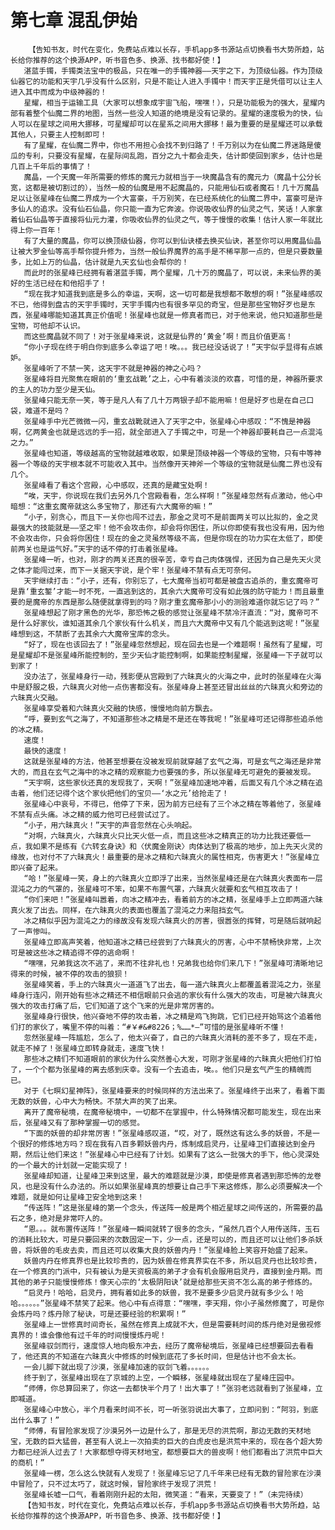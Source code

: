 # 第七章 混乱伊始
        【告知书友，时代在变化，免费站点难以长存，手机app多书源站点切换看书大势所趋，站长给你推荐的这个换源APP，听书音色多、换源、找书都好使！】
       湛蓝手镯，手镯类法宝中的极品，只在唯一的手镯神器——天宇之下，为顶级仙器。作为顶级仙器它的功能和天宇几乎没有什么区别，只是不能让人进入手镯中！而天宇正是凭借可以让主人进入其中而成为中级神器的！
       星耀，相当于运输工具（大家可以想象成宇宙飞船，嘿嘿！），只是功能极为的强大，星耀内部有着整个仙魔二界的地图，当然一些没人知道的绝境是没有记录的。星耀的速度极为的快，仙人可以在星球之间用大挪移，可星耀却可以在星系之间用大挪移！最为重要的是星耀还可以承载其他人，只要主人控制即可！
       有了星耀，在仙魔二界中，你也不用担心会找不到归路了！千万别以为在仙魔二界迷路是傻瓜的专利，只要没有星耀，在星际间乱跑，百分之九十都会走失，估计即使回到家乡，估计也是几百上千年后的事情了！
       魔晶，一个天魔一年所需要的修炼的魔元力就相当于一块魔晶含有的魔元力（魔晶十公分长宽，这都是被切割过的），当然一般的仙魔是用不起魔晶的，只能用仙石或者魔石！几十万魔晶足以让张星峰在仙魔二界成为一个大富豪，千万别笑，在已经系统化的仙魔二界中，富豪可是许多仙人的追求。没有仙石仙晶，你只能一直为它奔波。你说吸收仙界的仙灵之气，笑话！人家拿着仙石仙晶等于直接将仙元力灌，你吸收仙界的仙灵之气，等于慢慢的收集！估计人家一年就比得上你一百年！
       有了大量的魔晶，你可以换顶级仙器，你可以到仙诀楼去换买仙诀，甚至你可以用魔晶仙晶让被大罗金仙等高手帮你提升修为，当然一般仙界魔界的高手是不稀罕那一点的，但是只要数量多，比如上万的仙晶，估计就是九天玄仙也会帮你的！
       而此时的张星峰已经拥有着湛蓝手镯，两个星耀，几十万的魔晶了，可以说，未来仙界的美好的生活已经在和他招手了！
       “现在我才知道我到底是多么的幸运，天啊，这一切可都是我想都不敢想的啊！”张星峰感叹不已，他得到盘古的天宇手镯时，天宇手镯内也有很多罕见的奇宝，但是那些宝物好歹也是东西，张星峰哪能知道其真正价值呢！张星峰也就是一修真者而已，对于他来说，他只知道那些是宝物，可他却不认识。
       而这些魔晶就不同了！对于张星峰来说，这就是仙界的‘黄金’啊！而且价值更高！
       “你小子现在终于明白你到底多么幸运了吧！唉。。。我已经没话说了！”天宇似乎显得有点嫉妒。
       张星峰听了不禁一笑，这天宇不就是神器的神之心吗？
       张星峰将目光聚焦在眼前的‘重玄战靴’之上，心中有着淡淡的欢喜，可惜的是，神器所要求的主人的功力至少是天仙。
       张星峰只能无奈一笑，等于是凡人有了几十万两银子却不能用嘛！但是好歹也是在自己口袋，难道不是吗？
       张星峰手中光芒微微一闪，重玄战靴就进入了天宇之中，张星峰心中感叹：“不愧是神器啊，亿两黄金也就是远远的手一招，就全部进入了手镯之中，可是一个神器却要耗自己一点混沌之力。”
       张星峰也知道，等级越高的宝物就越难收取，如果是顶级神器一个等级的宝物，只有中等神器一个等级的天宇根本就不可能收入其中。当然像开天神斧一个等级的宝物就是仙魔二界也没有几个。
       张星峰看了看这个宫殿，心中感叹，还真的是藏宝处啊！
       “唉，天宇，你说现在我们去另外几个宫殿看看，怎么样啊！”张星峰忽然有点激动，他心中暗想：“这重玄魔帝就这么多宝物了，那还有六大魔帝的嘛！”
       “小子，别贪心，而且下一关你也闯不过去，那金之灵可不是前面两关可以比拟的，金之灵最强大的技能就是——坚之牢！他不会攻击你，却会将你困住，所以你即使有我也没有用，因为他不会攻击你，只会将你困住！现在的金之灵虽然等级不高，但是你现在的功力实在太低了，即使前两关也是运气好。”天宇的话不停的打击着张星峰。
       张星峰一听，也对，刚才的两关还真的很辛苦，幸亏自己肉体强悍，还因为自己是先天火灵之体才能闯过来，而下一关据天宇说，是个牢！张星峰不禁有点无可奈何。
       天宇继续打击：“小子，还有，你别忘了，七大魔帝当初可都是被盘古追杀的，重玄魔帝可是靠‘重玄錾’才能一时不死，一直逃到这的，其余六大魔帝可没有如此强的防守能力！而且最重要的是魔帝的东西是那么随便就拿得到的吗？刚才重玄魔帝那小小的测验难道你就忘记了吗？”
       张星峰想起了刚才黑色的光华，那恐怖之极的感觉让张星峰不禁冷汗直流：“对，魔帝可不是什么好家伙，谁知道其余几个家伙有什么机关，而且六大魔帝中又有几个能逃到这呢！”张星峰想到这，不禁断了去其余六大魔帝宝库的念头。
       “好了，现在也该回去了！”张星峰忽然想起，现在回去也是一个难题啊！虽然有了星耀，可是星耀却不是张星峰所能控制的，至少天仙才能控制啊，如果能控制星耀，张星峰一下子就可以到家了！
       没办法了，张星峰身行一动，残影便从宫殿到了六昧真火的火海之中，此时的张星峰在火海中是舒服之极，六昧真火对他一点伤害都没有。张星峰身上甚至还冒出丝丝的六昧真火和旁边的六昧真火交融。
       张星峰享受着和六昧真火交融的快感，慢慢地向前方飘去。
       “呼，要到玄气之海了，不知道那些冰之精是不是还在等我呢！”张星峰可还记得那些追杀他的冰之精。
       速度！
       最快的速度！
       这就是张星峰的方法，他甚至想要在没被发现前就穿越了玄气之海，可是玄气之海还是非常大的，而且在玄气之海中的冰之精的观察能力也要强的多，所以张星峰无可避免的要被发现。
       “天宇啊，这些家伙还真的发现我了，天啊！”张星峰加速地冲着，后面又有几个冰之精在追击着，他们还记得个这个家伙把他们的宝贝——‘水之元’给抢走了！
       张星峰心中哀号，不得已，他停了下来，因为前方已经有了三个冰之精在等着他了，张星峰不禁有点头痛。冰之精的威力他可已经尝试过了。
       “小子，用六昧真火！”天宇的声音忽然在心头响起。
       “对啊，六昧真火，六昧真火只比天火低一点，而且这些冰之精真正的功力比我还要低一点，我如果不是练有《六转玄身诀》和〈伏魔金刚诀〉肉体达到了极高的地步，加上先天火灵的缘故，也对付不了六昧真火！最重要的是冰之精和六昧真火的属性相克，伤害更大！”张星峰立即兴奋了起来。
       “哈！”张星峰一笑，身上的六昧真火立即浮了出来，当然张星峰还是在六昧真火表面布一层混沌之力的气罩的，张星峰可不笨，如果不布置气罩，六昧真火就要和玄气相互攻击了！
       “你们来吧！”张星峰叫嚣着，向冰之精冲去，看着前方的冰之精，张星峰手上立即两道六昧真火发了出去。同样，在六昧真火的表面也覆盖了混沌之力来阻挡玄气。
       冰之精似乎因为混沌之力的缘故没有发现六昧真火的厉害，很嚣张的挥臂，可是随后就响起了一声惨叫。
       张星峰立即高声笑着，他知道冰之精已经尝到了六昧真火的厉害，心中不禁畅快非常，上次可是被这些冰之精追得不停的逃命啊！
       “嘿嘿，兄弟我这次不逃了，来而不往非礼也！兄弟我也给你们来几下！”张星峰可清晰地记得来的时候，被不停的攻击的狼狈！
       张星峰笑着，手上的六昧真火一道道飞了出去，每一道六昧真火上都覆盖着混沌之力，张星峰身行连闪，刚开始有些冰之精还不相信眼前只会逃的家伙有什么强大的攻击，可是被六昧真火强大的攻击打痛了后，它们知道了这个飞来的光是非常厉害的。
       张星峰身行很快，他兴奋地不停的攻击着，冰之精是鸡飞狗跳，它们已经开始骂这个追着他们打的家伙了，嘴里不停的叫着：“#￥#&#8226；%……*—”可惜的是张星峰听不懂！
       忽然张星峰一阵尴尬，怎么了，他太兴奋了，自己的六昧真火消耗的差不多了，现在不走，就走不掉了！张星峰立即转身就走，速度飞快！
       那些冰之精们不知道眼前的家伙为什么突然善心大发，可刚才张星峰的六昧真火把他们打怕了，一个个都为张星峰的离去感到庆幸。没有一个去追击，唉。。他们只是玄气产生的精魄而已。
       对于《七暝幻星神阵》，张星峰要来的时候同样的方法出来了。张星峰终于出来了，看着下面无数的妖兽，心中大为畅快。不禁大声的笑了出来。
       离开了魔帝秘境，在魔帝秘境中，一切都不在掌握中，什么特殊情况都可能发生，现在出来后，张星峰又有了那种掌握一切的感觉。
       “下面的妖兽的却非常厉害！”张星峰感叹道，“哎，对了，既然这有这么多的妖兽，不是一个很好的修炼地方吗？现在我有八百多颗妖兽内丹，炼制成启灵丹，让星峰卫们直接达到金丹期，然后让他们来这！”张星峰心中已经有了计划。如果有了这么一批强大的手下，他心灵深处的一个最大的计划就一定能实现了！
       张星峰却知道，让星峰卫来到这里，最大的难题就是沙漠，即使是修真者遇到那恐怖的龙卷风，也是没有什么办法的。所以如果张星峰真的想要让自己手下来这修炼，那么必须要解决一个难题，就是如何让星峰卫安全地到这来！
       “传送阵！”这是张星峰的第一个念头，传送阵一般是两个相近星球之间传送的，所需要的晶石之多，绝对是非常吓人的。
       “恩。。。就布置传送阵！”张星峰一瞬间就转了很多的念头，“虽然几百个人用传送阵，玉石的消耗比较大，可是只要回来的次数固定一下，少一点，还是可以的，而且还可以让他们多杀妖兽，将妖兽的毛皮去卖，而且还可以收集大良的妖兽内丹！”张星峰脸上笑容开始盛了起来。
       妖兽内丹在修真界也是比较珍贵的，因为妖兽在修真界实在不多，所以启灵丹也比较珍贵，在一个修真的门派中，只有被认为是天资极高的弟子才会有机会服用启灵丹，直接到金丹期。而其他的弟子只能慢慢修炼！像天心宗的‘太极阴阳诀’就是给那些天资不怎么高的弟子修炼的。
       “启灵丹！哈哈，启灵丹，拥有着如此多的妖兽，我不是要多少启灵丹就有多少么！哈哈。。。。。。”张星峰不禁笑了起来。他心中有点得意：“嘿嘿，李天翔，你小子虽然修魔了，可是你会炼丹吗？炼丹除了秘诀，可是还要经验的积累啊！”
       张星峰上一世修真时间奇长，虽然在修真上成就不大，但是需要耗时间的炼丹绝对是傲视修真界的！谁会像他有过千年的时间慢慢炼丹呢！
       张星峰驭剑而行，速度惊人地向极东冲去，经历了魔帝秘境后，张星峰已经想要回去看看了，他还真的不知道在六昧真火中修炼的时候到底花了多长时间，但是估计也不会太长。
       一会儿脚下就出现了沙漠，张星峰加速的驭剑飞着。。。。。。
       终于到了，张星峰出现在了京城的上空，一个瞬移，张星峰就出现在了星峰庄园中。
       “师傅，你总算回来了，你这一去都快半个月了！出大事了！”张羽老远就看到了张星峰，立即喊道。
       张星峰心中放心，半个月看来时间不长，可一听张羽说出大事了，立即问到：“阿羽，到底出什么事了！”
       “师傅，有冒险家发现了沙漠另外一边是什么了，那是无尽的洪荒啊，那边无数的天材地宝，无数的巨大猛兽，甚至有人说上一次拍卖的巨大的白虎皮也是洪荒中来的，现在各个超大势力都已经派人过去了！大家都想夺得天材地宝，都想要巨大的兽皮啊！他们都看出了洪荒中巨大的商机！”
       张星峰一楞，怎么这么快就有人发现了！张星峰忘记了几千年来已经有无数的冒险家在沙漠中冒险了，只不过太巧了，就这时候，冒险家终于发现了洪荒！
       张星峰长嘘一口气，看着刚刚升起的太阳，微笑道：“看来，天要变了！”（未完待续）
       【告知书友，时代在变化，免费站点难以长存，手机app多书源站点切换看书大势所趋，站长给你推荐的这个换源APP，听书音色多、换源、找书都好使！】